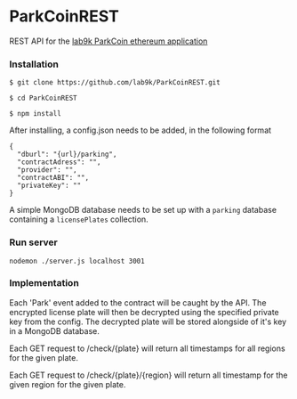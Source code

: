 # ParkCoinREST

REST API for the [lab9k ParkCoin ethereum application](https://github.com/lab9k/Parking)

### Installation

    $ git clone https://github.com/lab9k/ParkCoinREST.git

    $ cd ParkCoinREST

    $ npm install
    
After installing, a config.json needs to be added, in the following format

    {
      "dburl": "{url}/parking",
      "contractAdress": "",
      "provider": "",
      "contractABI": "",
      "privateKey": ""
    }
    
A simple MongoDB database needs to be set up with a `parking` database containing a `licensePlates` collection.

### Run server

    nodemon ./server.js localhost 3001
    
### Implementation

Each 'Park' event added to the contract will be caught by the API. The encrypted license plate will then be 
decrypted using the specified private key from the config. The decrypted plate will be stored alongside of it's key
in a MongoDB database.

Each GET request to /check/{plate} will return all timestamps for all regions for the given plate.

Each GET request to /check/{plate}/{region} will return all timestamp for the given region for the given plate.
